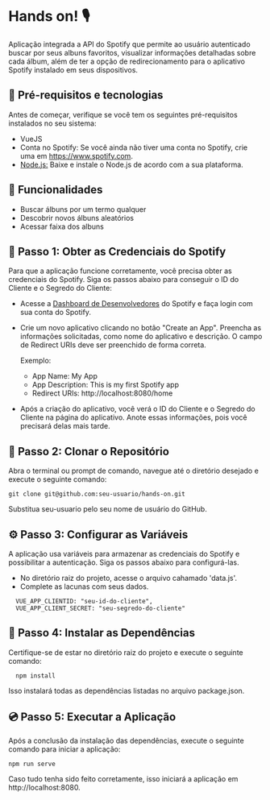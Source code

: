 # Hands on! 🎙️

Aplicação integrada a API do Spotify que permite ao usuário autenticado buscar por seus albuns favoritos, visualizar informações detalhadas sobre cada álbum, além de ter a opção de redirecionamento para o aplicativo Spotify instalado em seus dispositivos.

## 📜 Pré-requisitos e tecnologias

Antes de começar, verifique se você tem os seguintes pré-requisitos instalados no seu sistema:

- VueJS
- Conta no Spotify: Se você ainda não tiver uma conta no Spotify, crie uma em https://www.spotify.com.
- [Node.js:](https://nodejs.org/en) Baixe e instale o Node.js de acordo com a sua plataforma.

## 🎸 Funcionalidades

- Buscar álbuns por um termo qualquer
- Descobrir novos álbuns aleatórios
- Acessar faixa dos albuns

## 📝 Passo 1: Obter as Credenciais do Spotify

Para que a aplicação funcione corretamente, você precisa obter as credenciais do Spotify. Siga os passos abaixo para conseguir o ID do Cliente e o Segredo do Cliente:

- Acesse a [Dashboard de Desenvolvedores](https://developer.spotify.com/dashboard) do Spotify e faça login com sua conta do Spotify.
- Crie um novo aplicativo clicando no botão "Create an App".
  Preencha as informações solicitadas, como nome do aplicativo e descrição. O campo de Redirect URIs deve ser preenchido de forma correta.

  Exemplo:

  - App Name: My App
  - App Description: This is my first Spotify app
  - Redirect URIs: http://localhost:8080/home

- Após a criação do aplicativo, você verá o ID do Cliente e o Segredo do Cliente na página do aplicativo. Anote essas informações, pois você precisará delas mais tarde.

## 📁 Passo 2: Clonar o Repositório

Abra o terminal ou prompt de comando, navegue até o diretório desejado e execute o seguinte comando:

```
git clone git@github.com:seu-usuario/hands-on.git
```

Substitua seu-usuario pelo seu nome de usuário do GitHub.

## ⚙️ Passo 3: Configurar as Variáveis

A aplicação usa variáveis para armazenar as credenciais do Spotify e possibilitar a autenticação. Siga os passos abaixo para configurá-las.

- No diretório raiz do projeto, acesse o arquivo cahamado 'data.js'.
- Complete as lacunas com seus dados.

```
  VUE_APP_CLIENTID: "seu-id-do-cliente",
  VUE_APP_CLIENT_SECRET: "seu-segredo-do-cliente"

```

## 💾 Passo 4: Instalar as Dependências

Certifique-se de estar no diretório raiz do projeto e execute o seguinte comando:

```
  npm install
```

Isso instalará todas as dependências listadas no arquivo package.json.

## 💿 Passo 5: Executar a Aplicação

Após a conclusão da instalação das dependências, execute o seguinte comando para iniciar a aplicação:

```
npm run serve
```

Caso tudo tenha sido feito corretamente, isso iniciará a aplicação em http://localhost:8080.
